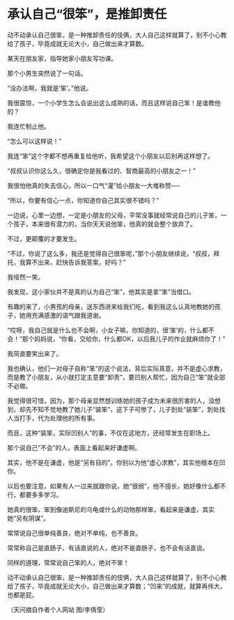 # 承认自己“很笨”，是推卸责任

动不动承认自己很笨，是一种推卸责任的伎俩，大人自己这样就算了，别不小心教给了孩子，毕竟成就无论大小，自己做出来才算数。 

某天在朋友家，指导她家小朋友写功课。 

那个小男生突然说了一句话。 

“没办法啊，我就是‘笨’。”他说。 

我很震惊，一个小学生怎么会说出这么成熟的话，而且这样说自己笨！是谁教他的？ 

我连忙制止他。 

“怎么可以这样说！” 

我连“笨”这个字都不想再重复给他听，我希望这个小朋友以后别再这样想了。 

“叔叔认识你这么久，很确定你是我看过的、智商最高的小朋友之一！” 

我很怕他真的失去信心，所以一口气“灌”给小朋友一大堆称赞── 

“所以，你要有信心一点，你知道你自己其实很不错吗？” 

一边说，心里一边想，一定是小朋友的父母，平常没事就经常说自己的儿子笨，一个孩子，本来很有潜力的，当你天天说他笨，他真的就会整个放弃了。 

不过，更颠覆的才要发生。 

“不过，你说了这么多，我还是觉得自己很笨呢，”那个小朋友继续说，“叔叔，拜托，我算不出来，赶快告诉我答案，好吗？” 

我哑然一笑。 

我发现，这小家伙并不是真的认为自己“笨”，他其实是拿“笨”当借口。 

有趣的来了，小男孩的母亲，送东西进来给我们吃，看到我这么认真地教她的孩子，她用充满感激的语气跟我道谢。 

“哎呀，我自己就是什么也不会啊，小女子嘛，你知道的，很‘笨’的，什么都不会！”那个妈妈说，“你看，交给你，什么都OK，以后我儿子的作业就麻烦你了！” 

我简直要笑出来了。 

我也确认，他们一对母子自称“笨”的这个说法，背后实际真意，并不是虚心求教，而是教了小朋友，从小就打定主意要“卸责”，要凹别人帮忙，因为自己“笨”就全部不必做。 

我觉得很可惜，因为，那个母亲显然想训练她的孩子成为未来很厉害的人，没想到，却先不知不觉地教了她儿子“装笨”，这下子可惨了，儿子到处“装笨”，到处找人当打手，代为处理他的所有事。 

而且，这种“装笨，实际凹别人”的事，不仅在这地方，还经常发生在职场上。 

那个说自己“不会”的人，表面上看起来好谦虚啊。 

其实，他不是在谦虚，他是“另有目的”。你别以为他“虚心求教”，其实他根本在凹你。 

以后也要注意，如果有人一过来就跟你说，她“很弱”，他不擅长，她好像什么都不行，都要多多学习。 

她真的很笨，笨到像迪斯尼的乌龟或什么的动物那样笨，看起来是谦虚，其实她“另有阴谋”。 

常常说自己很单纯善良，绝对不单纯，也不善良。 

常常称自己是直肠子、有话直说的人，绝对不是直肠子，也不会有话直说。 

同样的道理，常常说自己笨的人，绝对不笨！ 

动不动承认自己很笨，是一种推卸责任的伎俩，大人自己这样就算了，别不小心教给了孩子，毕竟成就无论大小，自己做出来才算数；“凹来”的成就，就算再伟大，也都是屁。 

（天问摘自作者个人网站 图/李倩莹）